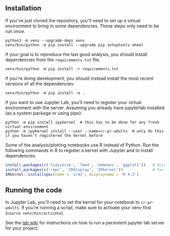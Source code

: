 
## Installation

If you've just cloned the repository, you'll need to set up a virtual environment to bring in some dependencies. These steps only need to be run once.

``` shell
python3 -m venv --upgrade-deps venv
venv/bin/python -m pip install --upgrade pip setuptools wheel
```

If your goal is to reproduce the last good analysis, you should install dependencies from the `requirements.txt` file.

``` shell
venv/bin/python -m pip install -r requirements.txt
```

If you're doing development, you should instead install the most recent versions of all the dependencies:

``` shell
venv/bin/python -m pip install -e .
```

If you want to use Jupyter Lab, you'll need to register your virtual environment with the server. Assuming you already have jupyterlab installed (as a system package or using pipx):

``` shell
python -m pip install ipykernel  # this has to be done for any fresh virtual environment
python -m ipykernel install --user --name=cr-pr-adults  # only do this if you haven't registered the kernel before
```

Some of the analysis/plotting notebooks use R instead of Python. Run the following commands in R to register a kernel with Jupyter and to install dependencies:

``` R
install.packages(c('tidyverse', 'lme4', 'emmeans', 'ggplot2'))   # direct code dependencies
install.packages(c('repr', 'IRdisplay', 'IRkernel'))             # for the R notebooks
IRkernel::installspec(name = 'ir43', displayname = 'R 4.3')

```

## Running the code

In Jupyter Lab, you'll need to set the kernel for your notebook to `cr-pr-adults`. If you're running a script, make sure to activate your venv first (`source venv/bin/activate`).

See the [lab wiki](https://gracula.psyc.virginia.edu/wiki/Computing/RemotePythonGuide/) for instructions on how to run a persistent jupyter lab server for your project.
